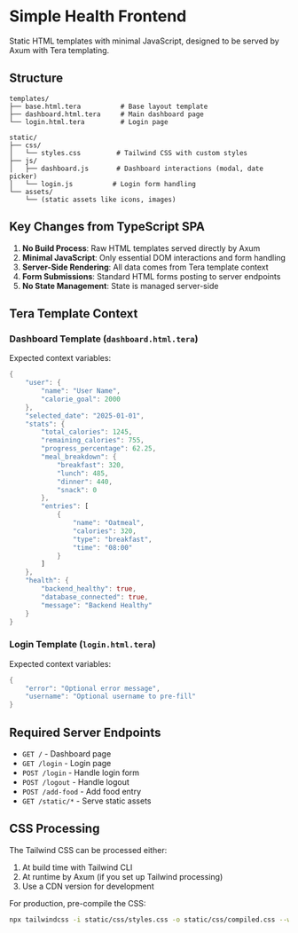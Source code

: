 # Simple Health Frontend

Static HTML templates with minimal JavaScript, designed to be served by Axum with Tera templating.

## Structure

```
templates/
├── base.html.tera          # Base layout template
├── dashboard.html.tera     # Main dashboard page
└── login.html.tera         # Login page

static/
├── css/
│   └── styles.css         # Tailwind CSS with custom styles
├── js/
│   ├── dashboard.js       # Dashboard interactions (modal, date picker)
│   └── login.js          # Login form handling
└── assets/
    └── (static assets like icons, images)
```

## Key Changes from TypeScript SPA

1. **No Build Process**: Raw HTML templates served directly by Axum
2. **Minimal JavaScript**: Only essential DOM interactions and form handling
3. **Server-Side Rendering**: All data comes from Tera template context
4. **Form Submissions**: Standard HTML forms posting to server endpoints
5. **No State Management**: State is managed server-side

## Tera Template Context

### Dashboard Template (`dashboard.html.tera`)

Expected context variables:

```rust
{
    "user": {
        "name": "User Name",
        "calorie_goal": 2000
    },
    "selected_date": "2025-01-01",
    "stats": {
        "total_calories": 1245,
        "remaining_calories": 755,
        "progress_percentage": 62.25,
        "meal_breakdown": {
            "breakfast": 320,
            "lunch": 485,
            "dinner": 440,
            "snack": 0
        },
        "entries": [
            {
                "name": "Oatmeal",
                "calories": 320,
                "type": "breakfast",
                "time": "08:00"
            }
        ]
    },
    "health": {
        "backend_healthy": true,
        "database_connected": true,
        "message": "Backend Healthy"
    }
}
```

### Login Template (`login.html.tera`)

Expected context variables:

```rust
{
    "error": "Optional error message",
    "username": "Optional username to pre-fill"
}
```

## Required Server Endpoints

- `GET /` - Dashboard page
- `GET /login` - Login page
- `POST /login` - Handle login form
- `POST /logout` - Handle logout
- `POST /add-food` - Add food entry
- `GET /static/*` - Serve static assets

## CSS Processing

The Tailwind CSS can be processed either:

1. At build time with Tailwind CLI
2. At runtime by Axum (if you set up Tailwind processing)
3. Use a CDN version for development

For production, pre-compile the CSS:

```bash
npx tailwindcss -i static/css/styles.css -o static/css/compiled.css --watch
```
